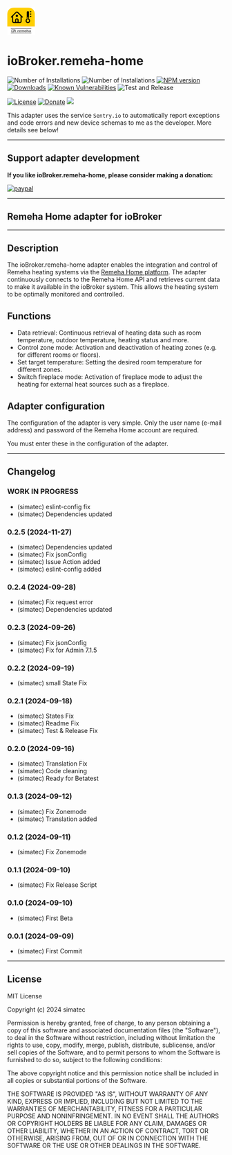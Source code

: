 ![Logo](admin/remeha-home.png)

# ioBroker.remeha-home

![Number of Installations](http://iobroker.live/badges/remeha-home-installed.svg)
![Number of Installations](http://iobroker.live/badges/remeha-home-stable.svg)
[![NPM version](http://img.shields.io/npm/v/iobroker.remeha-home.svg)](https://www.npmjs.com/package/iobroker.remeha-home)
[![Downloads](https://img.shields.io/npm/dm/iobroker.remeha-home.svg)](https://www.npmjs.com/package/iobroker.remeha-home)
[![Known Vulnerabilities](https://snyk.io/test/github/simatec/ioBroker.remeha-home/badge.svg)](https://snyk.io/test/github/simatec/ioBroker.remeha-home)
![Test and Release](https://github.com/simatec/ioBroker.remeha-home/workflows/Test%20and%20Release/badge.svg)

[![License](https://img.shields.io/github/license/simatec/ioBroker.remeha-home?style=flat)](https://github.com/simatec/ioBroker.remeha-home/blob/master/LICENSE)
[![Donate](https://img.shields.io/badge/paypal-donate%20|%20spenden-blue.svg)](https://paypal.me/mk1676)
[![](https://img.shields.io/static/v1?label=Sponsor&message=%E2%9D%A4&logo=GitHub&color=%23fe8e86)](https://github.com/sponsors/simatec)

This adapter uses the service `Sentry.io` to automatically report exceptions and code errors and new device schemas to me as the developer. More details see below!

---

## Support adapter development

**If you like ioBroker.remeha-home, please consider making a donation:**

[![paypal](https://www.paypalobjects.com/en_US/DK/i/btn/btn_donateCC_LG.gif)](https://paypal.me/mk1676)

---

## Remeha Home adapter for ioBroker


---

## Description

The ioBroker.remeha-home adapter enables the integration and control of Remeha heating systems via the [Remeha Home platform](https://www.remeha.de/produkte/speicher-und-zubehoer/regelungen/home-app). The adapter continuously connects to the Remeha Home API and retrieves current data to make it available in the ioBroker system. This allows the heating system to be optimally monitored and controlled.


## Functions

* Data retrieval: Continuous retrieval of heating data such as room temperature, outdoor temperature, heating status and more.
* Control zone mode: Activation and deactivation of heating zones (e.g. for different rooms or floors).
* Set target temperature: Setting the desired room temperature for different zones.
* Switch fireplace mode: Activation of fireplace mode to adjust the heating for external heat sources such as a fireplace.


## Adapter configuration

The configuration of the adapter is very simple.
Only the user name (e-mail address) and password of the Remeha Home account are required.

You must enter these in the configuration of the adapter.

---
<!-- ### **WORK IN PROGRESS** -->
## Changelog

### **WORK IN PROGRESS**
* (simatec) eslint-config fix
* (simatec) Dependencies updated

### 0.2.5 (2024-11-27)
* (simatec) Dependencies updated
* (simatec) Fix jsonConfig
* (simatec) Issue Action added
* (simatec) eslint-config added

### 0.2.4 (2024-09-28)
* (simatec) Fix request error
* (simatec) Dependencies updated

### 0.2.3 (2024-09-26)
* (simatec) Fix jsonConfig
* (simatec) Fix for Admin 7.1.5

### 0.2.2 (2024-09-19)
* (simatec) small State Fix

### 0.2.1 (2024-09-18)
* (simatec) States Fix
* (simatec) Readme Fix
* (simatec) Test & Release Fix

### 0.2.0 (2024-09-16)
* (simatec) Translation Fix
* (simatec) Code cleaning
* (simatec) Ready for Betatest

### 0.1.3 (2024-09-12)
* (simatec) Fix Zonemode
* (simatec) Translation added

### 0.1.2 (2024-09-11)
* (simatec) Fix Zonemode

### 0.1.1 (2024-09-10)
* (simatec) Fix Release Script

### 0.1.0 (2024-09-10)
* (simatec) First Beta

### 0.0.1 (2024-09-09)
* (simatec) First Commit
---

## License

MIT License

Copyright (c) 2024 simatec

Permission is hereby granted, free of charge, to any person obtaining a copy
of this software and associated documentation files (the "Software"), to deal
in the Software without restriction, including without limitation the rights
to use, copy, modify, merge, publish, distribute, sublicense, and/or sell
copies of the Software, and to permit persons to whom the Software is
furnished to do so, subject to the following conditions:

The above copyright notice and this permission notice shall be included in all
copies or substantial portions of the Software.

THE SOFTWARE IS PROVIDED "AS IS", WITHOUT WARRANTY OF ANY KIND, EXPRESS OR
IMPLIED, INCLUDING BUT NOT LIMITED TO THE WARRANTIES OF MERCHANTABILITY,
FITNESS FOR A PARTICULAR PURPOSE AND NONINFRINGEMENT. IN NO EVENT SHALL THE
AUTHORS OR COPYRIGHT HOLDERS BE LIABLE FOR ANY CLAIM, DAMAGES OR OTHER
LIABILITY, WHETHER IN AN ACTION OF CONTRACT, TORT OR OTHERWISE, ARISING FROM,
OUT OF OR IN CONNECTION WITH THE SOFTWARE OR THE USE OR OTHER DEALINGS IN THE
SOFTWARE.
